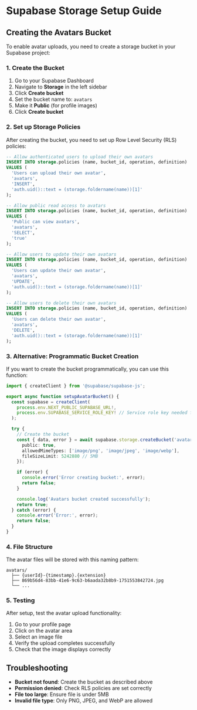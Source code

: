 # Supabase Storage Setup Guide

## Creating the Avatars Bucket

To enable avatar uploads, you need to create a storage bucket in your Supabase project:

### 1. Create the Bucket

1. Go to your Supabase Dashboard
2. Navigate to **Storage** in the left sidebar
3. Click **Create bucket**
4. Set the bucket name to: `avatars`
5. Make it **Public** (for profile images)
6. Click **Create bucket**

### 2. Set up Storage Policies

After creating the bucket, you need to set up Row Level Security (RLS) policies:

```sql
-- Allow authenticated users to upload their own avatars
INSERT INTO storage.policies (name, bucket_id, operation, definition)
VALUES (
  'Users can upload their own avatar',
  'avatars',
  'INSERT',
  'auth.uid()::text = (storage.foldername(name))[1]'
);

-- Allow public read access to avatars
INSERT INTO storage.policies (name, bucket_id, operation, definition)
VALUES (
  'Public can view avatars',
  'avatars',
  'SELECT',
  'true'
);

-- Allow users to update their own avatars
INSERT INTO storage.policies (name, bucket_id, operation, definition)
VALUES (
  'Users can update their own avatar',
  'avatars',
  'UPDATE',
  'auth.uid()::text = (storage.foldername(name))[1]'
);

-- Allow users to delete their own avatars
INSERT INTO storage.policies (name, bucket_id, operation, definition)
VALUES (
  'Users can delete their own avatar',
  'avatars',
  'DELETE',
  'auth.uid()::text = (storage.foldername(name))[1]'
);
```

### 3. Alternative: Programmatic Bucket Creation

If you want to create the bucket programmatically, you can use this function:

```typescript
import { createClient } from '@supabase/supabase-js';

export async function setupAvatarBucket() {
  const supabase = createClient(
    process.env.NEXT_PUBLIC_SUPABASE_URL!,
    process.env.SUPABASE_SERVICE_ROLE_KEY! // Service role key needed for admin operations
  );

  try {
    // Create the bucket
    const { data, error } = await supabase.storage.createBucket('avatars', {
      public: true,
      allowedMimeTypes: ['image/png', 'image/jpeg', 'image/webp'],
      fileSizeLimit: 5242880 // 5MB
    });

    if (error) {
      console.error('Error creating bucket:', error);
      return false;
    }

    console.log('Avatars bucket created successfully');
    return true;
  } catch (error) {
    console.error('Error:', error);
    return false;
  }
}
```

### 4. File Structure

The avatar files will be stored with this naming pattern:
```
avatars/
  ├── {userId}-{timestamp}.{extension}
  ├── 869b56d4-83bb-41e6-9c63-b6aada32b8b9-1751553842724.jpg
  └── ...
```

### 5. Testing

After setup, test the avatar upload functionality:
1. Go to your profile page
2. Click on the avatar area
3. Select an image file
4. Verify the upload completes successfully
5. Check that the image displays correctly

## Troubleshooting

- **Bucket not found**: Create the bucket as described above
- **Permission denied**: Check RLS policies are set correctly
- **File too large**: Ensure file is under 5MB
- **Invalid file type**: Only PNG, JPEG, and WebP are allowed
